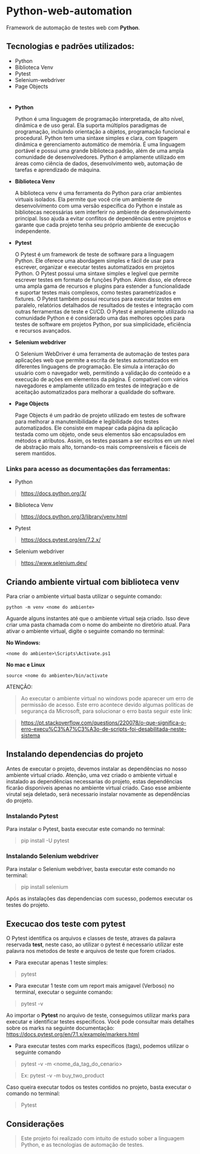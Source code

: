 # Python-web-automation
Framework de automação de testes web com **Python**.

## Tecnologias e padrões utilizados:

- Python
- Biblioteca Venv
- Pytest
- Selenium-webdriver
- Page Objects

#

- **Python**

  Python é uma linguagem de programação interpretada, de alto nível, dinâmica e de uso geral. Ela suporta múltiplos paradigmas de programação, incluindo orientação a objetos, programação funcional e procedural. Python tem uma sintaxe simples e clara, com tipagem dinâmica e gerenciamento automático de memória. É uma linguagem portável e possui uma grande biblioteca padrão, além de uma ampla comunidade de desenvolvedores. Python é amplamente utilizado em áreas como ciência de dados, desenvolvimento web, automação de tarefas e aprendizado de máquina.
  
- **Biblioteca Venv**

  A biblioteca venv é uma ferramenta do Python para criar ambientes virtuais isolados. Ela permite que você crie um ambiente de desenvolvimento com uma versão específica do Python e instale as bibliotecas necessárias sem interferir no ambiente de desenvolvimento principal. Isso ajuda a evitar conflitos de dependências entre projetos e garante que cada projeto tenha seu próprio ambiente de execução independente.
  
- **Pytest**

  O Pytest é um framework de teste de software para a linguagem Python. Ele oferece uma abordagem simples e fácil de usar para escrever, organizar e executar testes automatizados em projetos Python. O Pytest possui uma sintaxe simples e legível que permite escrever testes em formato de funções Python. Além disso, ele oferece uma ampla gama de recursos e plugins para estender a funcionalidade e suportar testes mais complexos, como testes parametrizados e fixtures. O Pytest também possui recursos para executar testes em paralelo, relatórios detalhados de resultados de testes e integração com outras ferramentas de teste e CI/CD. O Pytest é amplamente utilizado na comunidade Python e é considerado uma das melhores opções para testes de software em projetos Python, por sua simplicidade, eficiência e recursos avançados.
  
- **Selenium webdriver**

  O Selenium WebDriver é uma ferramenta de automação de testes para aplicações web que permite a escrita de testes automatizados em diferentes linguagens de programação. Ele simula a interação do usuário com o navegador web, permitindo a validação do conteúdo e a execução de ações em elementos da página. É compatível com vários navegadores e amplamente utilizado em testes de integração e de aceitação automatizados para melhorar a qualidade do software.

- **Page Objects**

  Page Objects é um padrão de projeto utilizado em testes de software para melhorar a manutenibilidade e legibilidade dos testes automatizados. Ele consiste em mapear cada página da aplicação testada como um objeto, onde seus elementos são encapsulados em métodos e atributos. Assim, os testes passam a ser escritos em um nível de abstração mais alto, tornando-os mais compreensíveis e fáceis de serem mantidos.
  
### Links para acesso as documentações das ferramentas:

- Python

> https://docs.python.org/3/

- Biblioteca Venv

> https://docs.python.org/3/library/venv.html

- Pytest

> https://docs.pytest.org/en/7.2.x/

- Selenium webdriver

> https://www.selenium.dev/

## Criando ambiente virtual com biblioteca venv

Para criar o ambiente virtual basta utilizar o seguinte comando:

```python -m venv <nome do ambiente>```

Aguarde alguns instantes até que o ambiente virtual seja criado. Isso deve criar uma pasta chamada com o nome do ambeinte no diretório atual. Para ativar o ambiente virtual, digite o seguinte comando no terminal:

**No Windows:**

```<nome do ambiente>\Scripts\Activate.ps1```

**No mac e Linux**

```source <nome do ambiente>/bin/activate```

ATENÇÃO:

> Ao executar o ambiente virtual no windows pode aparecer um erro de permissão de acesso. Este erro acontece devido algumas politicas de segurança da Microsoft,
para solucionar o erro basta seguir este link: 

> https://pt.stackoverflow.com/questions/220078/o-que-significa-o-erro-execu%C3%A7%C3%A3o-de-scripts-foi-desabilitada-neste-sistema

## Instalando dependencias do projeto

Antes de executar o projeto, devemos instalar as dependências no nosso ambiente virtual criado. Atenção, uma vez criado o ambiente virtual e instalado as dependências
necessarias do projeto, estas dependências ficarão disponiveis apenas no ambiente virtual criado. Caso esse ambiente virutal seja deletado, será necessario instalar
novamente as dependências do projeto.

### Instalando Pytest

Para instalar o Pytest, basta executar este comando no terminal:

> pip install -U pytest

### Instalando Selenium webdriver

Para instalar o Selenium webdriver, basta executar este comando no terminal:

> pip install selenium

Após as instalações das dependencias com sucesso, podemos executar os testes do projeto.

## Execucao dos teste com pytest

O Pytest identifica os arquivos e classes de teste, atraves da palavra reservada **test**, neste caso, ao utilizar o pytest é necessario utilizar este palavra nos metodos de teste e arquivos de teste que forem criados.

- Para executar apenas 1 teste simples:

> pytest <nome do arquivo de teste>

- Para executar 1 teste com um report mais amigavel (Verboso) no terminal, executar o seguinte comando:

> pytest -v <nome do arquivo de teste>

Ao importar o **Pytest** no arquivo de teste, conseguimos utilizar marks para executar e identificar testes especificos. Você pode consultar mais detalhes sobre os marks na seguinte documentação: https://docs.pytest.org/en/7.1.x/example/markers.html

- Para executar testes com marks especificos (tags), podemos utilizar o seguinte comando

> pytest -v -m <nome_da_tag_do_cenario>

> Ex: pytest -v -m buy_two_product

Caso queira executar todos os testes contidos no projeto, basta executar o comando no terminal:

> Pytest

## Considerações

> Este projeto foi realizado com intuito de estudo sober a linguagem Python, e as tecnologias de automação de testes. 
